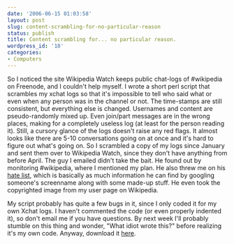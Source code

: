 ```yaml
---
date: '2006-06-15 01:03:58'
layout: post
slug: content-scrambling-for-no-particular-reason
status: publish
title: Content scrambling for... no particular reason.
wordpress_id: '18'
categories:
- Computers
---
```


So I noticed the site Wikipedia Watch keeps public chat-logs of #wikipedia on Freenode, and I couldn't help myself. I wrote a short perl script that scrambles my xchat logs so that it's impossible to tell who said what or even when any person was in the channel or not. The time-stamps are still consistent, but everything else is changed. Usernames and content are pseudo-randomly mixed up. Even join/part messages are in the wrong places, making for a completely useless log (at least for the person reading it). Still, a cursory glance of the logs doesn't raise any red flags. It almost looks like there are 5-10 conversations going on at once and it's hard to figure out what's going on. So I scrambled a copy of my logs since January and sent them over to Wikipedia Watch, since they don't have anything from before April. The guy I emailed didn't take the bait. He found out by monitoring #wikipedia, where I mentioned my plan. He also threw me on his [hate list](http://www.wikipedia-watch.org/hivemind.html#058), which is basically as much information he can find by googling someone's screenname along with some made-up stuff. He even took the copyrighted image from my user page on Wikipedia. 


My script probably has quite a few bugs in it, since I only coded it for my own Xchat logs. I haven't commented the code (or even properly indented it), so don't email me if you have questions. By next week I'll probably stumble on this thing and wonder, "What idiot wrote this?" before realizing it's my own code. Anyway, download it [here](/code/swap.txt). 
